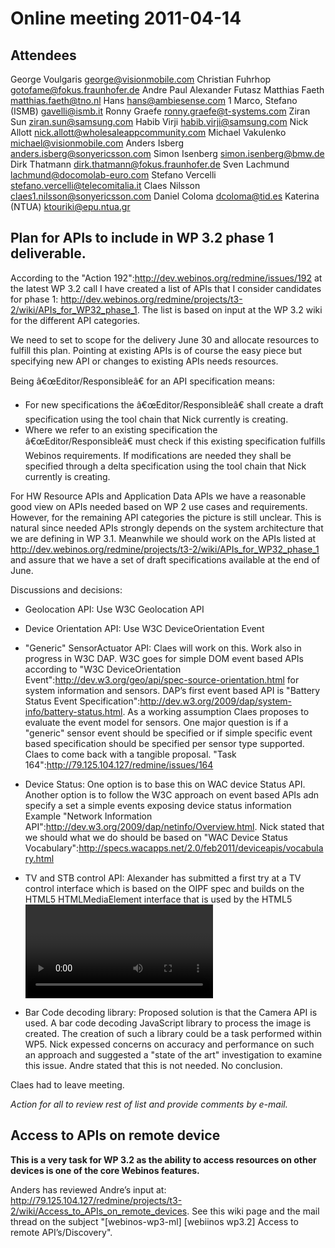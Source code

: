 Online meeting 2011-04-14
=========================

Attendees
---------

George Voulgaris george@visionmobile.com
 Christian Fuhrhop gotofame@fokus.fraunhofer.de
 Andre Paul
 Alexander Futasz
 Matthias Faeth matthias.faeth@tno.nl
 Hans hans@ambiesense.com 1
 Marco, Stefano (ISMB) gavelli@ismb.it
 Ronny Graefe ronny.graefe@t-systems.com
 Ziran Sun ziran.sun@samsung.com
 Habib Virji habib.virji@samsung.com
 Nick Allott nick.allott@wholesaleappcommunity.com
 Michael Vakulenko michael@visionmobile.com
 Anders Isberg anders.isberg@sonyericsson.com
 Simon Isenberg simon.isenberg@bmw.de
 Dirk Thatmann dirk.thatmann@fokus.fraunhofer.de
 Sven Lachmund lachmund@docomolab-euro.com
 Stefano Vercelli stefano.vercelli@telecomitalia.it
 Claes Nilsson claes1.nilsson@sonyericsson.com
 Daniel Coloma dcoloma@tid.es
 Katerina (NTUA) ktouriki@epu.ntua.gr

Plan for APIs to include in WP 3.2 phase 1 deliverable.
-------------------------------------------------------

According to the "Action 192":http://dev.webinos.org/redmine/issues/192 at the latest WP 3.2 call I have created a list of APIs that I consider candidates for phase 1: http://dev.webinos.org/redmine/projects/t3-2/wiki/APIs_for_WP32_phase_1. The list is based on input at the WP 3.2 wiki for the different API categories.

We need to set to scope for the delivery June 30 and allocate resources to fulfill this plan. Pointing at existing APIs is of course the easy piece but specifying new API or changes to existing APIs needs resources.

Being â€œEditor/Responsibleâ€ for an API specification means:
* For new specifications the â€œEditor/Responsibleâ€ shall create a draft specification using the tool chain that Nick currently is creating.
* Where we refer to an existing specification the â€œEditor/Responsibleâ€ must check if this existing specification fulfills Webinos requirements. If modifications are needed they shall be specified through a delta specification using the tool chain that Nick currently is creating.

For HW Resource APIs and Application Data APIs we have a reasonable good view on APIs needed based on WP 2 use cases and requirements. However, for the remaining API categories the picture is still unclear. This is natural since needed APIs strongly depends on the system architecture that we are defining in WP 3.1. Meanwhile we should work on the APIs listed at http://dev.webinos.org/redmine/projects/t3-2/wiki/APIs_for_WP32_phase_1 and assure that we have a set of draft specifications available at the end of June.

Discussions and decisions:

-   Geolocation API: Use W3C Geolocation API

-   Device Orientation API: Use W3C DeviceOrientation Event

-   "Generic" SensorActuator API: Claes will work on this. Work also in progress in W3C DAP. W3C goes for simple DOM event based APIs according to "W3C DeviceOrientation Event":http://dev.w3.org/geo/api/spec-source-orientation.html for system information and sensors. DAP’s first event based API is "Battery Status Event Specification":http://dev.w3.org/2009/dap/system-info/battery-status.html. As a working assumption Claes proposes to evaluate the event model for sensors. One major question is if a "generic" sensor event should be specified or if simple specific event based specification should be specified per sensor type supported. Claes to come back with a tangible proposal. "Task 164":http://79.125.104.127/redmine/issues/164

-   Device Status: One option is to base this on WAC device Status API. Another option is to follow the W3C approach on event based APIs adn specify a set a simple events exposing device status information Example "Network Information API":http://dev.w3.org/2009/dap/netinfo/Overview.html. Nick stated that we should what we do should be based on "WAC Device Status Vocabulary":http://specs.wacapps.net/2.0/feb2011/deviceapis/vocabulary.html

-   TV and STB control API: Alexander has submitted a first try at a TV control interface which is based on the OIPF spec and builds on the HTML5 HTMLMediaElement interface that is used by the HTML5 <video> element. It adds support for video broadcasting represented in channels that can be switchend and changed while being shown in the <video> element. See tv.widl in "Task 166":http://79.125.104.127/redmine/issues/166.
    *Action for all to review this proposal before next meeting.*

-   Bar Code decoding library: Proposed solution is that the Camera API is used. A bar code decoding JavaScript library to process the image is created. The creation of such a library could be a task performed within WP5. Nick expessed concerns on accuracy and performance on such an approach and suggested a "state of the art" investigation to examine this issue. Andre stated that this is not needed. No conclusion.

Claes had to leave meeting.

*Action for all to review rest of list and provide comments by e-mail.*

Access to APIs on remote device
-------------------------------

**This is a very task for WP 3.2 as the ability to access resources on other devices is one of the core Webinos features.**

Anders has reviewed Andre’s input at: http://79.125.104.127/redmine/projects/t3-2/wiki/Access_to_APIs_on_remote_devices. See this wiki page and the mail thread on the subject "[webinos-wp3-ml] [webiinos wp3.2] Access to remote API’s/Discovery".

